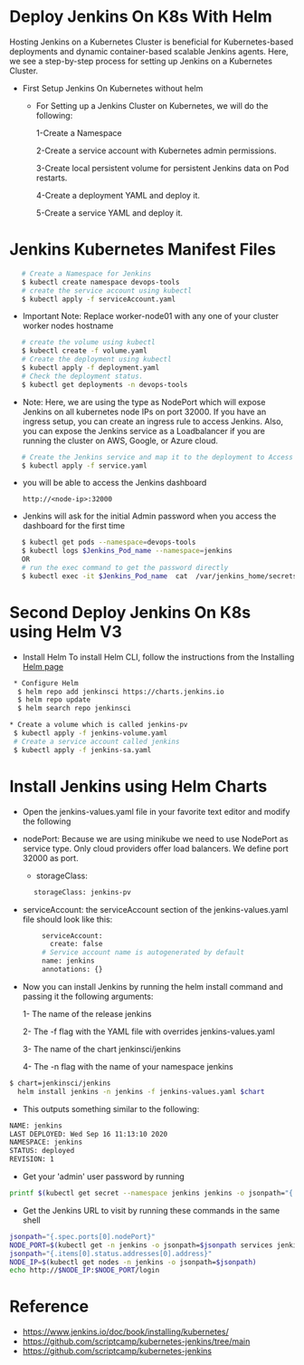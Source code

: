 # Deploy Jenkins On K8s With Helm

Hosting Jenkins on a Kubernetes Cluster is beneficial for Kubernetes-based deployments and dynamic container-based scalable Jenkins agents. Here, we see a step-by-step process for setting up Jenkins on a Kubernetes Cluster.

* First Setup Jenkins On Kubernetes without helm
  
  * For Setting up a Jenkins Cluster on Kubernetes, we will do the following:

    1-Create a Namespace

    2-Create a service account with Kubernetes admin permissions.

    3-Create local persistent volume for persistent Jenkins data on Pod restarts.

    4-Create a deployment YAML and deploy it.

    5-Create a service YAML and deploy it.
# Jenkins Kubernetes Manifest Files
    
```bash
   # Create a Namespace for Jenkins
   $ kubectl create namespace devops-tools
   # create the service account using kubectl
   $ kubectl apply -f serviceAccount.yaml          
```
  * Important Note: Replace worker-node01 with any one of your cluster worker nodes hostname
```bash
   # create the volume using kubectl
   $ kubectl create -f volume.yaml
   # Create the deployment using kubectl
   $ kubectl apply -f deployment.yaml
   # Check the deployment status.
   $ kubectl get deployments -n devops-tools
```
 * Note: Here, we are using the type as NodePort which will expose Jenkins on all kubernetes node IPs on port 32000. If you have an ingress setup, you can create an ingress rule to access Jenkins. Also, you can expose the Jenkins service as a Loadbalancer if you are running the cluster on AWS, Google, or Azure cloud.

```bash
   # Create the Jenkins service and map it to the deployment to Access Jenkins from outside.
   $ kubectl apply -f service.yaml
```
 * you will be able to access the Jenkins dashboard

       http://<node-ip>:32000
* Jenkins will ask for the initial Admin password when you access the dashboard for the first time
```bash
   $ kubectl get pods --namespace=devops-tools
   $ kubectl logs $Jenkins_Pod_name --namespace=jenkins
   OR
   # run the exec command to get the password directly
   $ kubectl exec -it $Jenkins_Pod_name  cat  /var/jenkins_home/secrets/initialAdminPassword -n devops-tools
```
# Second Deploy Jenkins On K8s using Helm V3

* Install Helm
 To install Helm CLI, follow the instructions from the Installing [Helm page](https://helm.sh/docs/intro/install/)
```bash
 * Configure Helm
  $ helm repo add jenkinsci https://charts.jenkins.io
  $ helm repo update
  $ helm search repo jenkinsci
```
```bash
* Create a volume which is called jenkins-pv
 $ kubectl apply -f jenkins-volume.yaml
 # Create a service account called jenkins
 $ kubectl apply -f jenkins-sa.yaml
```
# Install Jenkins using Helm Charts

* Open the jenkins-values.yaml file in your favorite text editor and modify the following
* nodePort: Because we are using minikube we need to use NodePort as service type. Only cloud providers offer load balancers. We define port 32000 as port.

   * storageClass:
 ```bash
       storageClass: jenkins-pv
  ```
 * serviceAccount: the serviceAccount section of the jenkins-values.yaml file should look like this:

```bash
        serviceAccount:
          create: false
        # Service account name is autogenerated by default
        name: jenkins
        annotations: {}
```

* Now you can install Jenkins by running the helm install command and passing it the following arguments:

  1- The name of the release jenkins
  
  2- The -f flag with the YAML file with overrides jenkins-values.yaml
  
  3- The name of the chart jenkinsci/jenkins
  
  4- The -n flag with the name of your namespace jenkins
```bash
$ chart=jenkinsci/jenkins
  helm install jenkins -n jenkins -f jenkins-values.yaml $chart
```
* This outputs something similar to the following:
```bash
NAME: jenkins
LAST DEPLOYED: Wed Sep 16 11:13:10 2020
NAMESPACE: jenkins
STATUS: deployed
REVISION: 1
```
* Get your 'admin' user password by running
```bash
printf $(kubectl get secret --namespace jenkins jenkins -o jsonpath="{.data.jenkins-admin-password}" | base64 --decode);echo
```

* Get the Jenkins URL to visit by running these commands in the same shell
```bash
jsonpath="{.spec.ports[0].nodePort}"
NODE_PORT=$(kubectl get -n jenkins -o jsonpath=$jsonpath services jenkins)
jsonpath="{.items[0].status.addresses[0].address}"
NODE_IP=$(kubectl get nodes -n jenkins -o jsonpath=$jsonpath)
echo http://$NODE_IP:$NODE_PORT/login

```


# Reference 
* https://www.jenkins.io/doc/book/installing/kubernetes/
* https://github.com/scriptcamp/kubernetes-jenkins/tree/main
* https://github.com/scriptcamp/kubernetes-jenkins
